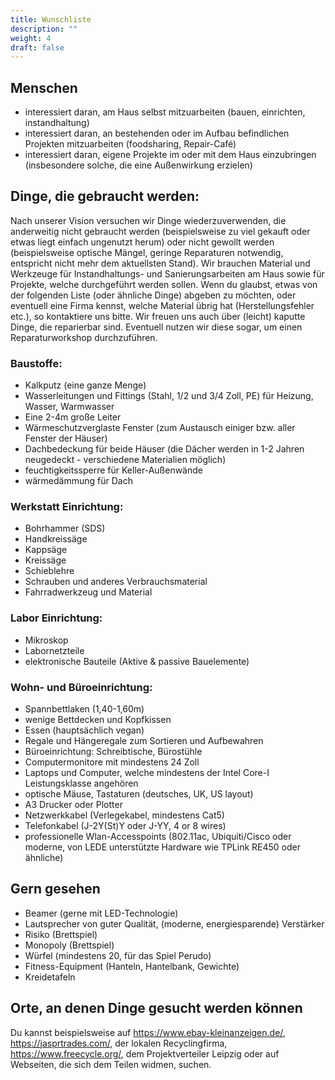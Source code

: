 ```yaml
---
title: Wunschliste
description: ""
weight: 4
draft: false
---
```

## Menschen

- interessiert daran, am Haus selbst mitzuarbeiten (bauen, einrichten, instandhaltung)
- interessiert daran, an bestehenden oder im Aufbau befindlichen Projekten mitzuarbeiten (foodsharing, Repair-Café)
- interessiert daran, eigene Projekte im oder mit dem Haus einzubringen (insbesondere solche, die eine Außenwirkung erzielen)

## Dinge, die gebraucht werden:

Nach unserer Vision versuchen wir Dinge wiederzuverwenden, die anderweitig nicht gebraucht werden (beispielsweise zu viel gekauft oder etwas liegt einfach ungenutzt herum) oder nicht gewollt werden (beispielsweise optische Mängel, geringe Reparaturen notwendig, entspricht nicht mehr dem aktuellsten Stand). Wir brauchen Material und Werkzeuge für Instandhaltungs- und Sanierungsarbeiten am Haus sowie für Projekte, welche durchgeführt werden sollen. Wenn du glaubst, etwas von der folgenden Liste (oder ähnliche Dinge) abgeben zu möchten, oder eventuell eine Firma kennst, welche Material übrig hat (Herstellungsfehler etc.), so kontaktiere uns bitte. Wir freuen uns auch über (leicht) kaputte Dinge, die reparierbar sind. Eventuell nutzen wir diese sogar, um einen Reparaturworkshop durchzuführen.

### Baustoffe:

- Kalkputz (eine ganze Menge)
- Wasserleitungen und Fittings (Stahl, 1/2 und 3/4 Zoll, PE) für Heizung, Wasser, Warmwasser
- Eine 2-4m große Leiter
- Wärmeschutzverglaste Fenster (zum Austausch einiger bzw. aller Fenster der Häuser)
- Dachbedeckung für beide Häuser (die Dächer werden in 1-2 Jahren neugedeckt - verschiedene Materialien möglich)
- feuchtigkeitssperre für Keller-Außenwände
- wärmedämmung für Dach

### Werkstatt Einrichtung:

- Bohrhammer (SDS)
- Handkreissäge
- Kappsäge
- Kreissäge
- Schieblehre
- Schrauben und anderes Verbrauchsmaterial
- Fahrradwerkzeug und Material

### Labor Einrichtung:

- Mikroskop
- Labornetzteile
- elektronische Bauteile (Aktive & passive Bauelemente)

### Wohn- und Büroeinrichtung:

- Spannbettlaken (1,40-1,60m)
- wenige Bettdecken und Kopfkissen
- Essen (hauptsächlich vegan)
- Regale und Hängeregale zum Sortieren und Aufbewahren
- Büroeinrichtung: Schreibtische, Bürostühle
- Computermonitore mit mindestens 24 Zoll
- Laptops und Computer, welche mindestens der Intel Core-I Leistungsklasse angehören
- optische Mäuse, Tastaturen (deutsches, UK, US layout)
- A3 Drucker oder Plotter
- Netzwerkkabel (Verlegekabel, mindestens Cat5)
- Telefonkabel (J-2Y(St)Y oder J-YY, 4 or 8 wires)
- professionelle Wlan-Accesspoints (802.11ac, Ubiquiti/Cisco oder moderne, von LEDE unterstützte Hardware wie TPLink RE450 oder ähnliche)

## Gern gesehen

- Beamer (gerne mit LED-Technologie)
- Lautsprecher von guter Qualität, (moderne, energiesparende) Verstärker
- Risiko (Brettspiel)
- Monopoly (Brettspiel)
- Würfel (mindestens 20, für das Spiel Perudo)
- Fitness-Equipment (Hanteln, Hantelbank, Gewichte)
- Kreidetafeln

## Orte, an denen Dinge gesucht werden können

Du kannst beispielsweise auf https://www.ebay-kleinanzeigen.de/, https://jasprtrades.com/, der lokalen Recyclingfirma, https://www.freecycle.org/, dem Projektverteiler Leipzig oder auf Webseiten, die sich dem Teilen widmen, suchen.
